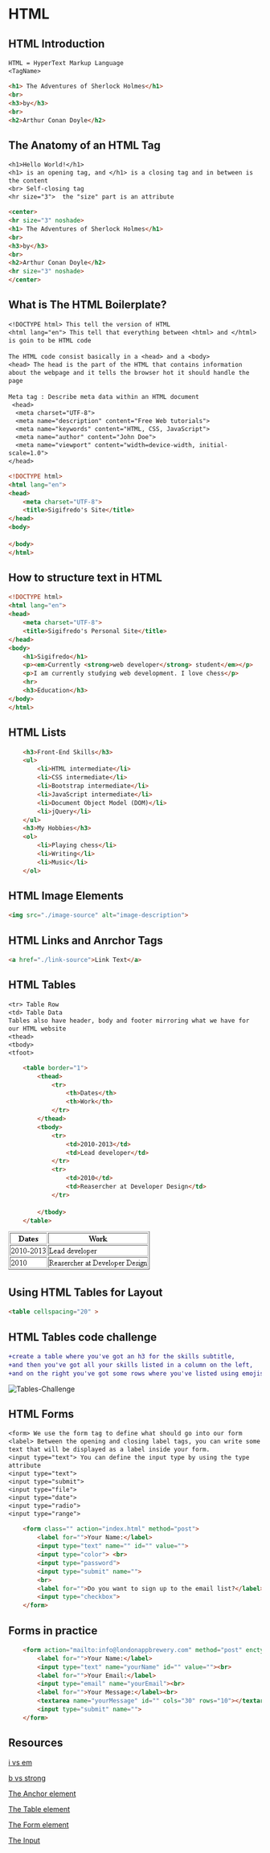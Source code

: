 # HTML

## HTML Introduction
```
HTML = HyperText Markup Language
<TagName>
```
```html
<h1> The Adventures of Sherlock Holmes</h1>
<br>
<h3>by</h3> 
<br>
<h2>Arthur Conan Doyle</h2>
```

## The Anatomy of an HTML Tag
```
<h1>Hello World!</h1>
<h1> is an opening tag, and </h1> is a closing tag and in between is the content
<br> Self-closing tag
<hr size="3">  the "size" part is an attribute
```
```html
<center>
<hr size="3" noshade>
<h1> The Adventures of Sherlock Holmes</h1>
<br>
<h3>by</h3> 
<br>
<h2>Arthur Conan Doyle</h2>
<hr size="3" noshade>
</center>
```

## What is The HTML Boilerplate?
```
<!DOCTYPE html> This tell the version of HTML
<html lang="en"> This tell that everything between <html> and </html> is goin to be HTML code

The HTML code consist basically in a <head> and a <body>
<head> The head is the part of the HTML that contains information about the webpage and it tells the browser hot it should handle the page

Meta tag : Describe meta data within an HTML document
 <head>
  <meta charset="UTF-8">
  <meta name="description" content="Free Web tutorials">
  <meta name="keywords" content="HTML, CSS, JavaScript">
  <meta name="author" content="John Doe">
  <meta name="viewport" content="width=device-width, initial-scale=1.0">
</head> 
```
```html
<!DOCTYPE html>
<html lang="en">
<head>
    <meta charset="UTF-8">
    <title>Sigifredo's Site</title>
</head>
<body>
    
</body>
</html>
```

## How to structure text in HTML
```html
<!DOCTYPE html>
<html lang="en">
<head>
    <meta charset="UTF-8">
    <title>Sigifredo's Personal Site</title>
</head>
<body>
    <h1>Sigifredo</h1>
    <p><em>Currently <strong>web developer</strong> student</em></p>
    <p>I am currently studying web development. I love chess</p>
    <hr>
    <h3>Education</h3>
</body>
</html>
```

## HTML Lists
```html
    <h3>Front-End Skills</h3>
    <ul>
        <li>HTML intermediate</li>
        <li>CSS intermediate</li>
        <li>Bootstrap intermediate</li>
        <li>JavaScript intermediate</li>
        <li>Document Object Model (DOM)</li>
        <li>jQuery</li>
    </ul>
    <h3>My Hobbies</h3>
    <ol>
        <li>Playing chess</li>
        <li>Writing</li>
        <li>Music</li>
    </ol>
```

## HTML Image Elements
```html
<img src="./image-source" alt="image-description">
```

## HTML Links and Anrchor Tags
```html
<a href="./link-source">Link Text</a>
```

## HTML Tables
```
<tr> Table Row
<td> Table Data
Tables also have header, body and footer mirroring what we have for our HTML website
<thead>
<tbody>
<tfoot>
```
```html
    <table border="1">
        <thead>
            <tr>
                <th>Dates</th>
                <th>Work</th>
            </tr>
        </thead>
        <tbody>
            <tr>
                <td>2010-2013</td>
                <td>Lead developer</td>
            </tr>
            <tr>
                <td>2010</td>
                <td>Reasercher at Developer Design</td>
            </tr>

        </tbody>
    </table>
```
![This is an image](/HTML-Tables.png)

## Using HTML Tables for Layout
```html
<table cellspacing="20" >
```

## HTML Tables code challenge
```diff
+create a table where you've got an h3 for the skills subtitle, 
+and then you've got all your skills listed in a column on the left, 
+and on the right you've got some rows where you've listed using emojis to show how familiar you are with each skill ranging from 5 star to 1 star.
```
![Tables-Challenge](https://user-images.githubusercontent.com/93165649/149387413-23ec39bf-0d6f-4ee4-be2e-c5bd828bae95.png)

## HTML Forms
```
<form> We use the form tag to define what should go into our form
<label> Between the opening and closing label tags, you can write some text that will be displayed as a label inside your form.
<input type="text"> You can define the input type by using the type attribute
<input type="text">
<input type="submit">
<input type="file">
<input type="date">
<input type="radio">
<input type="range">
```
```html
    <form class="" action="index.html" method="post">
        <label for="">Your Name:</label>
        <input type="text" name="" id="" value="">
        <input type="color"> <br>
        <input type="password">
        <input type="submit" name="">
        <br>
        <label for="">Do you want to sign up to the email list?</label>
        <input type="checkbox">
    </form>
```

## Forms in practice
```html
    <form action="mailto:info@londonappbrewery.com" method="post" enctype="text/plain">
        <label for="">Your Name:</label>
        <input type="text" name="yourName" id="" value=""><br>
        <label for="">Your Email:</label>
        <input type="email" name="yourEmail"><br>
        <label for="">Your Message:</label><br>
        <textarea name="yourMessage" id="" cols="30" rows="10"></textarea><br>
        <input type="submit" name="">
    </form>
```

## Resources
[i vs em](https://developer.mozilla.org/en-US/docs/Web/HTML/Element/em#%3Ci%3E_vs._%3Cem%3E)
 
[b vs strong](https://developer.mozilla.org/en-US/docs/Web/HTML/Element/strong)
 
[The Anchor element](https://developer.mozilla.org/en-US/docs/Web/HTML/Element/a)
 
[The Table element](https://developer.mozilla.org/en-US/docs/Web/HTML/Element/table)
 
[The Form element](https://developer.mozilla.org/en-US/docs/Web/HTML/Element/form)
 
[The Input](https://developer.mozilla.org/en-US/docs/Web/HTML/Element/input)
